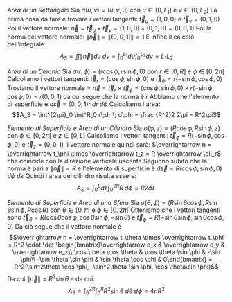 *Area di un Rettangolo*
Sia $\sigma (u,v) = (u,v,0)$ con $u \in [0,L_1]$ e $v \in [0, L_2]$
La prima cosa da fare è trovare i vettori tangenti: $\overrightarrow t_u = (1,0,0)$ e $\overrightarrow t_v = (0,1,0)$
Poi il vettore normale: $\overrightarrow n = \overrightarrow t_u \times \overrightarrow t_v = (1, 0,0)\times (0, 1, 0) = (0, 0, 1)$
Poi la norma del vettore normale: $\|\overrightarrow n\| = \|(0, 0, 1)\| = 1$
E infine il calcolo dell'integrale: $$A_S=\iint \|\overrightarrow n\| du \; dv = \int_0^{L_1} du \int_0^{L_2} dv = L_1L_2$$

*Area di un Cerchio*
Sia $\sigma(r, \phi) = (r \cos \phi, r \sin \phi, 0)$ con $r \in [0, R]$ e $\phi \in [0, 2\pi[$
Calcoliamo i vettori tangenti: $\overrightarrow t_r = (\cos\phi, \sin \phi, 0)$ e $\overrightarrow t_\phi = r(-\sin \phi, \cos \phi, 0)$
Troviamo il vettore normale = $\overrightarrow n = \overrightarrow t_r \times \overrightarrow t_\phi = (\cos\phi, \sin \phi, 0) \times  r(-\sin \phi, \cos \phi, 0) = r(0, 0, 1)$ da cui segue che la norma è $r$
Abbiamo che l'elemento di superficie è $d\overrightarrow s = (0, 0, 1)r \; dr \; d\phi$
Calcoliamo l'area: $$A_S = \int^{2\pi}_0 \int^R_0 r\;dr \; d\phi = \frac {R^2}2 2\pi = R^2\pi$$

*Elemento di Superficie e Area di un Cilindro*
Sia $\sigma(\phi, z) = (R\cos \phi, R \sin \phi, z)$ con $\phi \in [0, 2\pi[$ e $z \in[0, L]$
Calcoliamo i vettori tangenti: $\overrightarrow t_\phi = R(-\sin \phi, \cos \phi, 0)$ e $\overrightarrow t_z = (0, 0, 1)$
Il vettore normale quindi sarà: $\overrightarrow n = \overrightarrow t_\phi \times \overrightarrow t_z = R \overrightarrow \ell_r$ che coincide con la direzione verticale uscente 
Seguono subito che la norma è pari a $\|\overrightarrow n\| = R$ e l'elemento di superficie è $d\overrightarrow s=R(\cos \phi, \sin \phi, 0)\; d\phi\; dz$
Quindi l'area del cilindro risulta essere: $$A_S= \int _0^Ldz \int_0^{2\pi} R\;d\phi = R2\phi L$$

*Elemento di Superficie e Area di una Sfera*
Sia $\sigma(\theta, \phi)=(R\sin \theta \cos \phi, R\sin \theta\sin \phi, R\cos \theta)$ con $\theta \in [0, \pi[$ e $\phi \in [0, 2\pi[$
Otteniamo che i vettori tangenti sono $\overrightarrow t_\theta=R(\cos \theta \cos \phi, \cos \theta \sin \phi, -\sin \theta)$ e $\overrightarrow t_\phi = R(-\sin \theta \sin \phi, \sin \theta \cos \phi, 0)$
Da ciò segue che il vettore normale è $$\overrightarrow n = \overrightarrow t_\theta \times \overrightarrow t_\phi = R^2 \cdot \det \begin{bmatrix}\overrightarrow e_x & \overrightarrow e_y & \overrightarrow e_z\\ \cos \theta \cos \theta & \cos \theta \sin \phi & -\sin \phi\\ -\sin \theta \sin \phi & \sin \theta \cos \phi & 0\end{bmatrix} = R^2(\sin^2\theta \cos \phi, -\sin^2\theta \sin \phi, \cos \theta\sin \phi)$$
Da cui $\|\overrightarrow n \| = R^2 \sin \theta$ e da cui: $$A_S = \int_0^{2\pi} \int_0^{\pi} R^2 \sin \theta \; d\theta \; d\phi = 4\pi R^2$$

